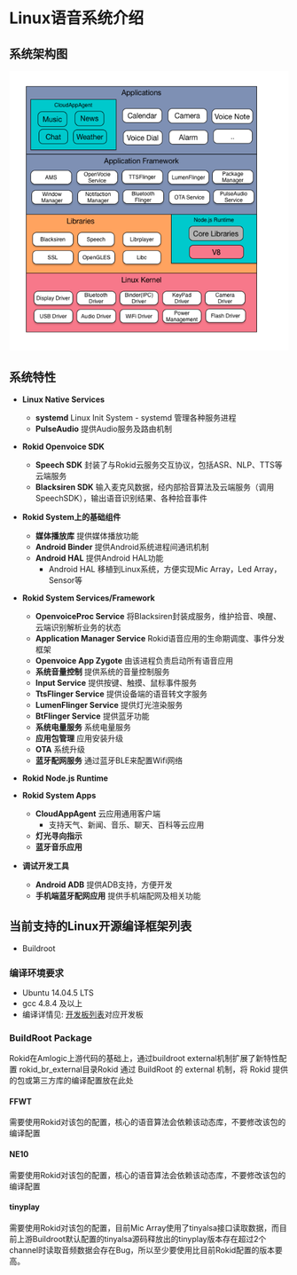 # Linux语音系统介绍

## 系统架构图
![Rokid_Linux_Architecture](images/Rokid_Linux_Architecture-1.png)

## 系统特性
* **Linux Native Services**
	* **systemd** Linux Init System - systemd 管理各种服务进程
	* **PulseAudio** 提供Audio服务及路由机制

* **Rokid Openvoice SDK**
	* **Speech SDK** 封装了与Rokid云服务交互协议，包括ASR、NLP、TTS等云端服务
	* **Blacksiren SDK** 输入麦克风数据，经内部拾音算法及云端服务（调用SpeechSDK），输出语音识别结果、各种拾音事件

* **Rokid System上的基础组件**
	* **媒体播放库** 提供媒体播放功能
	* **Android Binder** 提供Android系统进程间通讯机制
	* **Android HAL** 提供Android HAL功能
		* Android HAL 移植到Linux系统，方便实现Mic Array，Led Array，Sensor等

* **Rokid System Services/Framework**
	* **OpenvoiceProc Service** 将Blacksiren封装成服务，维护拾音、唤醒、云端识别解析业务的状态
	* **Application Manager Service** Rokid语音应用的生命期调度、事件分发框架
	* **Openvoice App Zygote** 由该进程负责启动所有语音应用
	* **系统音量控制** 提供系统的音量控制服务
	* **Input Service** 提供按键、触摸、鼠标事件服务
	* **TtsFlinger Service** 提供设备端的语音转文字服务
	* **LumenFlinger Service** 提供灯光渲染服务
	* **BtFlinger Service** 提供蓝牙功能
	* **系统电量服务** 系统电量服务
	* **应用包管理** 应用安装升级
	* **OTA** 系统升级
	* **蓝牙配网服务** 通过蓝牙BLE来配置Wifi网络

* **Rokid Node.js Runtime**

* **Rokid System Apps**
	* **CloudAppAgent** 云应用通用客户端
		* 支持天气、新闻、音乐、聊天、百科等云应用
	* **灯光寻向指示**
	* **蓝牙音乐应用**

* **调试开发工具**
	* **Android ADB** 提供ADB支持，方便开发
	* **手机端蓝牙配网应用** 提供手机端配网及相关功能

## 当前支持的Linux开源编译框架列表
* Buildroot

### 编译环境要求

- Ubuntu 14.04.5 LTS
- gcc 4.8.4 及以上
- 编译详情见: [开发板列表](./board/board_list.md)对应开发板

### BuildRoot Package

Rokid在Amlogic上游代码的基础上，通过buildroot external机制扩展了新特性配置
rokid_br_external目录Rokid 通过 BuildRoot 的 external 机制，将 Rokid 提供的包或第三方库的编译配置放在此处

#### FFWT
  
需要使用Rokid对该包的配置，核心的语音算法会依赖该动态库，不要修改该包的编译配置

#### NE10
  
需要使用Rokid对该包的配置，核心的语音算法会依赖该动态库，不要修改该包的编译配置

#### tinyplay

需要使用Rokid对该包的配置，目前Mic Array使用了tinyalsa接口读取数据，而目前上游Buildroot默认配置的tinyalsa源码释放出的tinyplay版本存在超过2个channel时读取音频数据会存在Bug，所以至少要使用比目前Rokid配置的版本要高。

